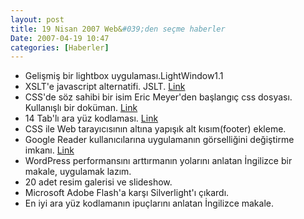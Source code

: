 ```yaml
---
layout: post
title: 19 Nisan 2007 Web&#039;den seçme haberler
Date: 2007-04-19 10:47
categories: [Haberler]
---
```


-   Gelişmiş bir lightbox uygulaması.LightWindow1.1 
-   XSLT'e javascript alternatifi. JSLT. [Link][1]
-   CSS'de söz sahibi bir isim Eric Meyer'den başlangıç css dosyası.
    Kullanışlı bir doküman. [Link][2]
-   14 Tab'lı ara yüz kodlaması. [Link][3]
-   CSS ile Web tarayıcısının altına yapışık alt kısım(footer) ekleme.
-   Google Reader kullanıcılarına uygulamanın görselliğini değiştirme
    imkanı. [Link][5]
-   WordPress performansını arttırmanın yolarını anlatan İngilizce bir
    makale, uygulamak lazım.
-   20 adet resim galerisi ve slideshow.
-   Microsoft Adobe Flash'a karşı Silverlight'ı çıkardı.
-   En iyi ara yüz kodlamanın ipuçlarını anlatan İngilizce makale.


  [1]: http://www.rikarends.com/jslt-alternative-to-xslt "Link"
  [2]: http://meyerweb.com/eric/thoughts/2007/04/14/reworked-reset/
    "Link"
  [3]: http://www.smashingmagazine.com/2007/04/18/14-tab-based-inferface-techniques/
  [5]: http://www.hicksdesign.co.uk/journal/google-reader-theme "Link"